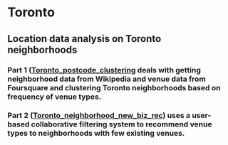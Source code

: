 # Toronto
## Location data analysis on Toronto neighborhoods

### Part 1 ([Toronto_postcode_clustering](https://github.com/chencheng23/Toronto/blob/master/Toronto_postcode_clustering.ipynb) deals with getting neighborhood data from Wikipedia and venue data from Foursquare and clustering Toronto neighborhoods based on frequency of venue types.

### Part 2 ([Toronto_neighborhood_new_biz_rec](https://github.com/chencheng23/Toronto/blob/master/Toronto_neighborhood_new_biz_rec.ipynb)) uses a user-based collaborative filtering system to recommend venue types to neighborhoods with few existing venues. 

